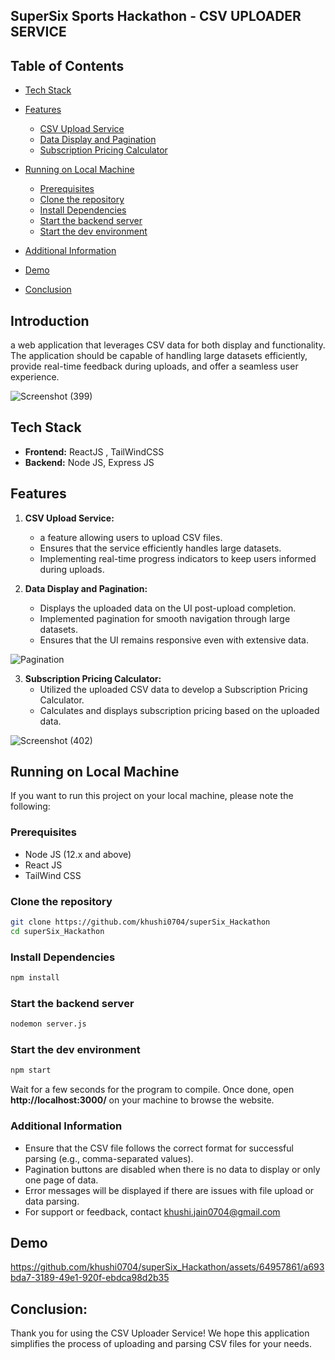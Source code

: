 ## SuperSix Sports Hackathon - CSV UPLOADER SERVICE

## Table of Contents
- [Tech Stack](#tech-stack)
- [Features](#features)
  - [CSV Upload Service](#csv-upload-service)
  - [Data Display and Pagination](#data-display-and-pagination)
  - [Subscription Pricing Calculator](#subscription-pricing-calculator)
- [Running on Local Machine](#running-on-local-machine)
  - [Prerequisites](#prerequisites)
  - [Clone the repository](#clone-the-repository)
  - [Install Dependencies](#install-dependencies)
  - [Start the backend server](#start-the-backend-server)
  - [Start the dev environment](#start-the-dev-environment)

- [Additional Information](#additional-information)
- [Demo](#demo)
- [Conclusion](#conclusion)
  
## Introduction

a web application that leverages CSV data for both display and functionality. The application should be capable of handling large datasets efficiently, provide real-time feedback during uploads, and offer a seamless user experience.  

![Screenshot (399)](https://github.com/khushi0704/superSix_Hackathon/assets/64957861/19b419f4-7e43-4e9e-9ef1-8da0c18278aa)


## Tech Stack
 - **Frontend:** ReactJS , TailWindCSS
 - **Backend:** Node JS, Express JS

## Features
1. **CSV Upload Service:**
   - a feature allowing users to upload CSV files.
   - Ensures that the service efficiently handles large datasets.
   - Implementing real-time progress indicators to keep users informed during uploads.

2. **Data Display and Pagination:**
   - Displays the uploaded data on the UI post-upload completion.
   - Implemented pagination for smooth navigation through large datasets.
   - Ensures that the UI remains responsive even with extensive data.

![Pagination](https://github.com/khushi0704/superSix_Hackathon/assets/64957861/86849ea6-ff1d-4d07-9462-626439882ff8)

3. **Subscription Pricing Calculator:**
   - Utilized the uploaded CSV data to develop a Subscription Pricing Calculator.
   - Calculates and displays subscription pricing based on the uploaded data.
     
![Screenshot (402)](https://github.com/khushi0704/superSix_Hackathon/assets/64957861/dd2bcb54-712e-4f8e-acfc-ff805412bf43)


## Running on Local Machine

If you want to run this project on your local machine, please note the following:

### Prerequisites
 - Node JS (12.x and above)
 - React JS
 - TailWind CSS
  
### Clone the repository

```bash
git clone https://github.com/khushi0704/superSix_Hackathon
cd superSix_Hackathon
```

### Install Dependencies
```bash
npm install
```

### Start the backend server
```bash
nodemon server.js
```
### Start the dev environment
```bash
npm start
```

Wait for a few seconds for the program to compile. Once done, open **http://localhost:3000/** on your machine to browse the website.

### Additional Information
 - Ensure that the CSV file follows the correct format for successful parsing (e.g., comma-separated values).
 - Pagination buttons are disabled when there is no data to display or only one page of data.
 - Error messages will be displayed if there are issues with file upload or data parsing.
 - For support or feedback, contact khushi.jain0704@gmail.com

## Demo 

https://github.com/khushi0704/superSix_Hackathon/assets/64957861/a693bda7-3189-49e1-920f-ebdca98d2b35

## Conclusion:
Thank you for using the CSV Uploader Service! We hope this application simplifies the process of uploading and parsing CSV files for your needs. 
